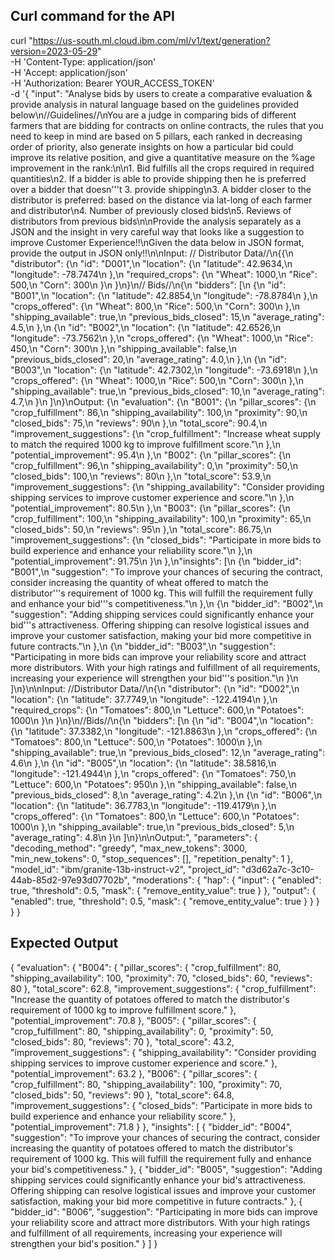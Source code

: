 ## Curl command for the API
curl "https://us-south.ml.cloud.ibm.com/ml/v1/text/generation?version=2023-05-29" \
  -H 'Content-Type: application/json' \
  -H 'Accept: application/json' \
  -H 'Authorization: Bearer YOUR_ACCESS_TOKEN' \
  -d '{
	"input": "Analyse bids by users to create a comparative evaluation & provide analysis in natural language based on the guidelines provided below\n//Guidelines//\nYou are a judge in comparing bids of different farmers that are bidding for contracts on online contracts, the rules that you need to keep in mind are based on 5 pillars, each ranked in decreasing order of priority, also generate insights on how a particular bid could improve its relative position, and give a quantitative measure on the %age improvement in the rank:\n\n1. Bid fulfills all the crops required in required quantities\n2. If a bidder is able to provide shipping then he is preferred over a bidder that doesn'\''t 3. provide shipping\n3. A bidder closer to the distributor is preferred: based on the distance via lat-long of each farmer and distributor\n4. Number of previously closed bids\n5. Reviews of distributors from previous bids\n\nProvide the analysis separately as a JSON and the insight in very careful way that looks like a suggestion to improve Customer Experience!!\nGiven the data below in JSON format, provide the output in JSON only!!\n\nInput: // Distributor Data//\n{{\n  \"distributor\": {\n    \"id\": \"D001\",\n    \"location\": {\n      \"latitude\": 42.9634,\n      \"longitude\": -78.7474\n    },\n    \"required_crops\": {\n      \"Wheat\": 1000,\n      \"Rice\": 500,\n      \"Corn\": 300\n    }\n  }\n}\n// Bids//\n{\n  \"bidders\": [\n    {\n      \"id\": \"B001\",\n      \"location\": {\n        \"latitude\": 42.8854,\n        \"longitude\": -78.8784\n      },\n      \"crops_offered\": {\n        \"Wheat\": 800,\n        \"Rice\": 500,\n        \"Corn\": 300\n      },\n      \"shipping_available\": true,\n      \"previous_bids_closed\": 15,\n      \"average_rating\": 4.5,\n    },\n    {\n      \"id\": \"B002\",\n      \"location\": {\n        \"latitude\": 42.6526,\n        \"longitude\": -73.7562\n      },\n      \"crops_offered\": {\n        \"Wheat\": 1000,\n        \"Rice\": 450,\n        \"Corn\": 300\n      },\n      \"shipping_available\": false,\n      \"previous_bids_closed\": 20,\n      \"average_rating\": 4.0,\n    },\n    {\n      \"id\": \"B003\",\n      \"location\": {\n        \"latitude\": 42.7302,\n        \"longitude\": -73.6918\n      },\n      \"crops_offered\": {\n        \"Wheat\": 1000,\n        \"Rice\": 500,\n        \"Corn\": 300\n      },\n      \"shipping_available\": true,\n      \"previous_bids_closed\": 10,\n      \"average_rating\": 4.7,\n    }\n  ]\n}\nOutput: {\n   \"evaluation\": {\n    \"B001\": {\n      \"pillar_scores\": {\n        \"crop_fulfillment\": 86,\n        \"shipping_availability\": 100,\n        \"proximity\": 90,\n        \"closed_bids\": 75,\n        \"reviews\": 90\n      },\n      \"total_score\": 90.4,\n      \"improvement_suggestions\": {\n        \"crop_fulfillment\": \"Increase wheat supply to match the required 1000 kg to improve fulfillment score.\"\n      },\n      \"potential_improvement\": 95.4\n    },\n    \"B002\": {\n      \"pillar_scores\": {\n        \"crop_fulfillment\": 96,\n        \"shipping_availability\": 0,\n        \"proximity\": 50,\n        \"closed_bids\": 100,\n        \"reviews\": 80\n      },\n      \"total_score\": 53.9,\n      \"improvement_suggestions\": {\n        \"shipping_availability\": \"Consider providing shipping services to improve customer experience and score.\"\n      },\n      \"potential_improvement\": 80.5\n    },\n    \"B003\": {\n      \"pillar_scores\": {\n        \"crop_fulfillment\": 100,\n        \"shipping_availability\": 100,\n        \"proximity\": 65,\n        \"closed_bids\": 50,\n        \"reviews\": 95\n      },\n      \"total_score\": 86.75,\n      \"improvement_suggestions\": {\n        \"closed_bids\": \"Participate in more bids to build experience and enhance your reliability score.\"\n      },\n      \"potential_improvement\": 91.75\n    }\n  },\n\"insights\": [\n    {\n      \"bidder_id\": \"B001\",\n      \"suggestion\": \"To improve your chances of securing the contract, consider increasing the quantity of wheat offered to match the distributor'\''s requirement of 1000 kg. This will fulfill the requirement fully and enhance your bid'\''s competitiveness.\"\n    },\n    {\n      \"bidder_id\": \"B002\",\n      \"suggestion\": \"Adding shipping services could significantly enhance your bid'\''s attractiveness. Offering shipping can resolve logistical issues and improve your customer satisfaction, making your bid more competitive in future contracts.\"\n    },\n    {\n      \"bidder_id\": \"B003\",\n      \"suggestion\": \"Participating in more bids can improve your reliability score and attract more distributors. With your high ratings and fulfillment of all requirements, increasing your experience will strengthen your bid'\''s position.\"\n    }\n  ]\n}\n\nInput: //Distributor Data//\n{\n  \"distributor\": {\n    \"id\": \"D002\",\n    \"location\": {\n      \"latitude\": 37.7749,\n      \"longitude\": -122.4194\n    },\n    \"required_crops\": {\n      \"Tomatoes\": 800,\n      \"Lettuce\": 600,\n      \"Potatoes\": 1000\n    }\n  }\n}\n//Bids//\n{\n  \"bidders\": [\n    {\n      \"id\": \"B004\",\n      \"location\": {\n        \"latitude\": 37.3382,\n        \"longitude\": -121.8863\n      },\n      \"crops_offered\": {\n        \"Tomatoes\": 800,\n        \"Lettuce\": 500,\n        \"Potatoes\": 1000\n      },\n      \"shipping_available\": true,\n      \"previous_bids_closed\": 12,\n      \"average_rating\": 4.6\n    },\n    {\n      \"id\": \"B005\",\n      \"location\": {\n        \"latitude\": 38.5816,\n        \"longitude\": -121.4944\n      },\n      \"crops_offered\": {\n        \"Tomatoes\": 750,\n        \"Lettuce\": 600,\n        \"Potatoes\": 950\n      },\n      \"shipping_available\": false,\n      \"previous_bids_closed\": 8,\n      \"average_rating\": 4.2\n    },\n    {\n      \"id\": \"B006\",\n      \"location\": {\n        \"latitude\": 36.7783,\n        \"longitude\": -119.4179\n      },\n      \"crops_offered\": {\n        \"Tomatoes\": 800,\n        \"Lettuce\": 600,\n        \"Potatoes\": 1000\n      },\n      \"shipping_available\": true,\n      \"previous_bids_closed\": 5,\n      \"average_rating\": 4.8\n    }\n  ]\n}\n\nOutput:",
	"parameters": {
		"decoding_method": "greedy",
		"max_new_tokens": 3000,
		"min_new_tokens": 0,
		"stop_sequences": [],
		"repetition_penalty": 1
	},
	"model_id": "ibm/granite-13b-instruct-v2",
	"project_id": "d3d62a7c-3c10-44ab-85d2-97e93d07702b",
	"moderations": {
		"hap": {
			"input": {
				"enabled": true,
				"threshold": 0.5,
				"mask": {
					"remove_entity_value": true
				}
			},
			"output": {
				"enabled": true,
				"threshold": 0.5,
				"mask": {
					"remove_entity_value": true
				}
			}
		}
	}
}

## Expected Output
{
   "evaluation": {
    "B004": {
      "pillar_scores": {
        "crop_fulfillment": 80,
        "shipping_availability": 100,
        "proximity": 70,
        "closed_bids": 60,
         "reviews": 80
      },
      "total_score": 62.8,
      "improvement_suggestions": {
        "crop_fulfillment": "Increase the quantity of potatoes offered to match the distributor's requirement of 1000 kg to improve fulfillment score."
      },
      "potential_improvement": 70.8
    },
    "B005": {
      "pillar_scores": {
        "crop_fulfillment": 80,
        "shipping_availability": 0,
        "proximity": 50,
         "closed_bids": 80,
         "reviews": 70
      },
      "total_score": 43.2,
      "improvement_suggestions": {
        "shipping_availability": "Consider providing shipping services to improve customer experience and score."
      },
      "potential_improvement": 63.2
    },
    "B006": {
      "pillar_scores": {
        "crop_fulfillment": 80,
        "shipping_availability": 100,
         "proximity": 70,
         "closed_bids": 50,
         "reviews": 90
      },
      "total_score": 64.8,
      "improvement_suggestions": {
        "closed_bids": "Participate in more bids to build experience and enhance your reliability score."
      },
      "potential_improvement": 71.8
    }
  },
"insights": [
    {
      "bidder_id": "B004",
      "suggestion": "To improve your chances of securing the contract, consider increasing the quantity of potatoes offered to match the distributor's requirement of 1000 kg. This will fulfill the requirement fully and enhance your bid's competitiveness."
    },
    {
      "bidder_id": "B005",
      "suggestion": "Adding shipping services could significantly enhance your bid's attractiveness. Offering shipping can resolve logistical issues and improve your customer satisfaction, making your bid more competitive in future contracts."
    },
    {
      "bidder_id": "B006",
      "suggestion": "Participating in more bids can improve your reliability score and attract more distributors. With your high ratings and fulfillment of all requirements, increasing your experience will strengthen your bid's position."
    }
  ]
}
